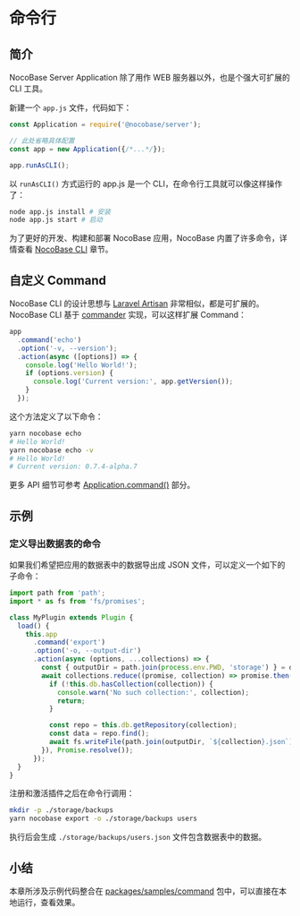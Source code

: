 # 命令行

## 简介

NocoBase Server Application 除了用作 WEB 服务器以外，也是个强大可扩展的 CLI 工具。

新建一个 `app.js` 文件，代码如下：

```ts
const Application = require('@nocobase/server');

// 此处省略具体配置
const app = new Application({/*...*/});

app.runAsCLI();
```

以 `runAsCLI()` 方式运行的 app.js 是一个 CLI，在命令行工具就可以像这样操作了：

```bash
node app.js install # 安装
node app.js start # 启动
```

为了更好的开发、构建和部署 NocoBase 应用，NocoBase 内置了许多命令，详情查看 [NocoBase CLI](/api/cli) 章节。

## 自定义 Command

NocoBase CLI 的设计思想与 [Laravel Artisan](https://laravel.com/docs/9.x/artisan) 非常相似，都是可扩展的。NocoBase CLI 基于 [commander](https://www.npmjs.com/package/commander) 实现，可以这样扩展 Command：

```ts
app
  .command('echo')
  .option('-v, --version');
  .action(async ([options]) => {
    console.log('Hello World!');
    if (options.version) {
      console.log('Current version:', app.getVersion());
    }
  });
```

这个方法定义了以下命令：

```bash
yarn nocobase echo
# Hello World!
yarn nocobase echo -v
# Hello World!
# Current version: 0.7.4-alpha.7
```

更多 API 细节可参考 [Application.command()](/api/server/application#command) 部分。

## 示例

### 定义导出数据表的命令

如果我们希望把应用的数据表中的数据导出成 JSON 文件，可以定义一个如下的子命令：

```ts
import path from 'path';
import * as fs from 'fs/promises';

class MyPlugin extends Plugin {
  load() {
    this.app
      .command('export')
      .option('-o, --output-dir')
      .action(async (options, ...collections) => {
        const { outputDir = path.join(process.env.PWD, 'storage') } = options;
        await collections.reduce((promise, collection) => promise.then(async () => {
          if (!this.db.hasCollection(collection)) {
            console.warn('No such collection:', collection);
            return;
          }

          const repo = this.db.getRepository(collection);
          const data = repo.find();
          await fs.writeFile(path.join(outputDir, `${collection}.json`), JSON.stringify(data), { mode: 0o644 });
        }), Promise.resolve());
      });
  }
}
```

注册和激活插件之后在命令行调用：

```bash
mkdir -p ./storage/backups
yarn nocobase export -o ./storage/backups users
```

执行后会生成 `./storage/backups/users.json` 文件包含数据表中的数据。

## 小结

本章所涉及示例代码整合在 [packages/samples/command](https://github.com/nocobase/nocobase/tree/main/packages/samples/command) 包中，可以直接在本地运行，查看效果。
